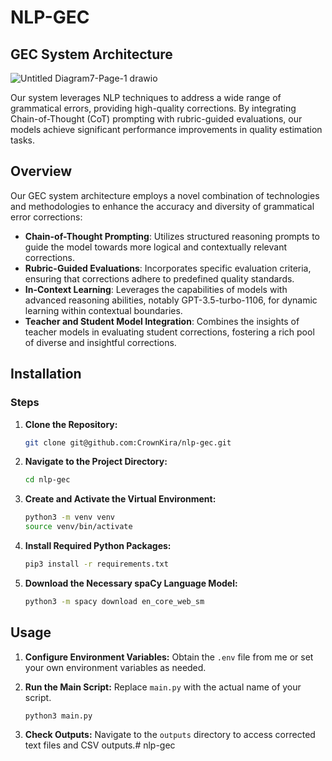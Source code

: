 # NLP-GEC

## GEC System Architecture
![Untitled Diagram7-Page-1 drawio](https://github.com/CrownKira/nlp-gec/assets/24221801/a28c9e53-4857-4c10-8954-b0c49e8893c4)

Our system leverages NLP techniques to address a wide range of grammatical errors, providing high-quality corrections. By integrating Chain-of-Thought (CoT) prompting with rubric-guided evaluations, our models achieve significant performance improvements in quality estimation tasks.

## Overview

Our GEC system architecture employs a novel combination of technologies and methodologies to enhance the accuracy and diversity of grammatical error corrections:

- **Chain-of-Thought Prompting**: Utilizes structured reasoning prompts to guide the model towards more logical and contextually relevant corrections.
- **Rubric-Guided Evaluations**: Incorporates specific evaluation criteria, ensuring that corrections adhere to predefined quality standards.
- **In-Context Learning**: Leverages the capabilities of models with advanced reasoning abilities, notably GPT-3.5-turbo-1106, for dynamic learning within contextual boundaries.
- **Teacher and Student Model Integration**: Combines the insights of teacher models in evaluating student corrections, fostering a rich pool of diverse and insightful corrections.

## Installation

### Steps

1. **Clone the Repository:**

   ```bash
   git clone git@github.com:CrownKira/nlp-gec.git
   ```

2. **Navigate to the Project Directory:**

   ```bash
   cd nlp-gec
   ```

3. **Create and Activate the Virtual Environment:**

   ```bash
   python3 -m venv venv
   source venv/bin/activate
   ```

4. **Install Required Python Packages:**

   ```bash
   pip3 install -r requirements.txt
   ```

5. **Download the Necessary spaCy Language Model:**
   ```bash
   python3 -m spacy download en_core_web_sm
   ```

## Usage

1. **Configure Environment Variables:**
   Obtain the `.env` file from me or set your own environment variables as needed.

2. **Run the Main Script:**
   Replace `main.py` with the actual name of your script.

   ```bash
   python3 main.py
   ```

3. **Check Outputs:**
   Navigate to the `outputs` directory to access corrected text files and CSV outputs.# nlp-gec
